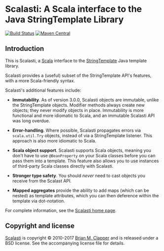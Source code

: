 Scalasti: A Scala interface to the Java StringTemplate Library
==============================================================

[![Build Status](https://travis-ci.org/bmc/scalasti.svg?branch=master)](https://travis-ci.org/bmc/scalasti)
[![Maven Central](https://maven-badges.herokuapp.com/maven-central/org.clapper/scalasti_2.11/badge.svg)](https://maven-badges.herokuapp.com/maven-central/org.clapper/grizzled-scala_2.11)

## Introduction

This is Scalasti, a [Scala][] interface to the [StringTemplate][] Java template
library.

Scalasti provides a (useful) subset of the StringTemplate API's
features, with a more Scala-friendly syntax.

Scalasti's additional features include:

- **Immutability**. As of version 3.0.0, Scalasti objects are immutable, 
  unlike the StringTemplate objects. Modifier methods always create new 
  objects; they never modify objects in place. Immutability is more functional
  and more idiomatic to Scala, and an immutable Scalasti API was long overdue.

- **Error-handling**. Where possible, Scalasti propagates errors
  via `scala.util.Try` objects, instead of via a StringTemplate
  listener. This approach is also more idiomatic to Scala.

- **Scala object support**. Scalasti supports Scala objects, meaning
  you don't have to use `@BeanProperty` on your Scala classes before you
  can pass them into a template. This feature also allows you to use
  instances of third-party Scala classes directly with Scalasti.

- **Stronger type safety**. You should _never_ need to cast objects
  you receive from the Scalast API.

- **Mapped aggregates** provide the ability to add maps (which can be
  nested) as template attributes, which you can then deference within the
  template via dot-notation.

For complete information, see the [Scalasti home page][].

## Copyright and license

[Scalasti][] is copyright &copy; 2010-2017 [Brian M. Clapper][] and is
released under a BSD license. See the accompanying license file for
details.

[Scala]: http://www.scala-lang.org/
[StringTemplate]: http://www.stringtemplate.org/
[Scalasti home page]: http://software.clapper.org/scalasti
[Scalasti]: http://software.clapper.org/scalasti
[Brian M. Clapper]: mailto:bmc@clapper.org

